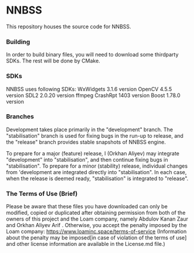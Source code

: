 # NNBSS
This repository houses the source code for NNBSS.


### Building
In order to build binary files, you will need to download some thirdparty SDKs. The rest will be done by CMake. 

### SDKs
NNBSS uses following SDKs: 
WxWidgets 3.1.6 version
OpenCV 4.5.5 version
SDL2 2.0.20 version
ffmpeg
CrashRpt 1403 version
Boost 1.78.0 version

### Branches
Development takes place primarily in the "development" branch. 
The "stabilisation" branch is used for fixing bugs in the run-up to release, 
and the "release" branch provides stable snapshots of NNBSS engine.

To prepare for a major (feature) release, I (Orkhan Aliyev) may integrate "development" into "stabilisation", 
and then continue fixing bugs in "stabilisation". 
To prepare for a minor (stability) release, individual changes from 'development are integrated directly into "stabilisation".
In each case, when the release is deemed ready, "stabilisation" is integrated to "release".


### The Terms of Use (Brief)
Please be aware that these files you have downloaded can only be modified, copied or duplicated after
obtaining permission from both of the owners of this project and the Loam company, namely Abdulov Kanan Zaur and Orkhan Aliyev Arif .
Otherwise, you accept the penalty imposed by the Loam company: https://www.loaminc.space/terms-of-service
(Information about the penalty may be imposed[in case of violation of the terms of use] and other license information are available in the License.md file.)